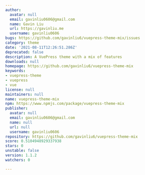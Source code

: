 ```yaml
---
author:
  avatar: null
  email: gavinliu0606@gmail.com
  name: Gavin Liu
  url: https://gavinliu.me
  username: gavinliu0606
bugs: https://github.com/gavinliu6/vuepress-theme-mix/issues
category: theme
date: '2021-08-11T12:26:51.286Z'
deprecated: false
description: A VuePress theme with a mix of features
downloads: null
homepage: https://github.com/gavinliu6/vuepress-theme-mix
keywords:
- vuepress-theme
- vuepress
- vue
license: null
maintainers: null
name: vuepress-theme-mix
npm: https://www.npmjs.com/package/vuepress-theme-mix
publisher:
  avatar: null
  email: gavinliu0606@gmail.com
  name: null
  url: null
  username: gavinliu0606
repository: https://github.com/gavinliu6/vuepress-theme-mix
score: 0.5104948929337938
stars: 0
unstable: false
version: 1.1.2
watchers: 0

---
```


